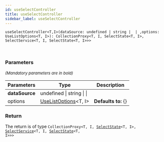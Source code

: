 ```yaml
---
id: useSelectController
title: useSelectController
sidebar_label: useSelectController
---
```


```tsx
useSelectController<T,I>(dataSource: undefined | string |  | ,options: UseListOptions<T, I>): CollectionProxy<T, I, SelectState<T, I>, SelectService<T, I, SelectState<T, I>>>
```
<br/>



### Parameters

<font size="2"><i>(Mandatory parameters are in bold)</i></font>

| Parameters | Type | Description |
| --------- | ---- | ----------- |
| **dataSource** | undefined \| string \|  \|  |  |
| options | [UseListOptions](/api2/types/UseListOptions.md)<T, I\> | **Defaults to:** {} |


### Return



The return is of type <code>CollectionProxy<T, I, [SelectState](/api2/types/SelectState.md)<T, I\>, [SelectService](/api2/classes/SelectService.md)<T, I, [SelectState](/api2/types/SelectState.md)<T, I\>\>\></code>